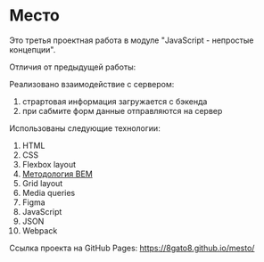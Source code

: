 # Место

Это третья проектная работа в модуле "JavaScript - непростые концепции".

Отличия от предыдущей работы:

Реализовано взаимодействие с сервером:
1. страртовая информация загружается с бэкенда
2. при сабмите форм данные отправляются на сервер

Использованы следующие технологии:

1. HTML
2. CSS
3. Flexbox layout
4. [Методология BEM](https://ru.bem.info/methodology/ "Использована классическая схема организации файловой структуры БЭМ-проектов: Nested")
5. Grid layout
6. Media queries
7. Figma
8. JavaScript
9. JSON
10. Webpack

Ссылка проекта на GitHub Pages: https://8gato8.github.io/mesto/

